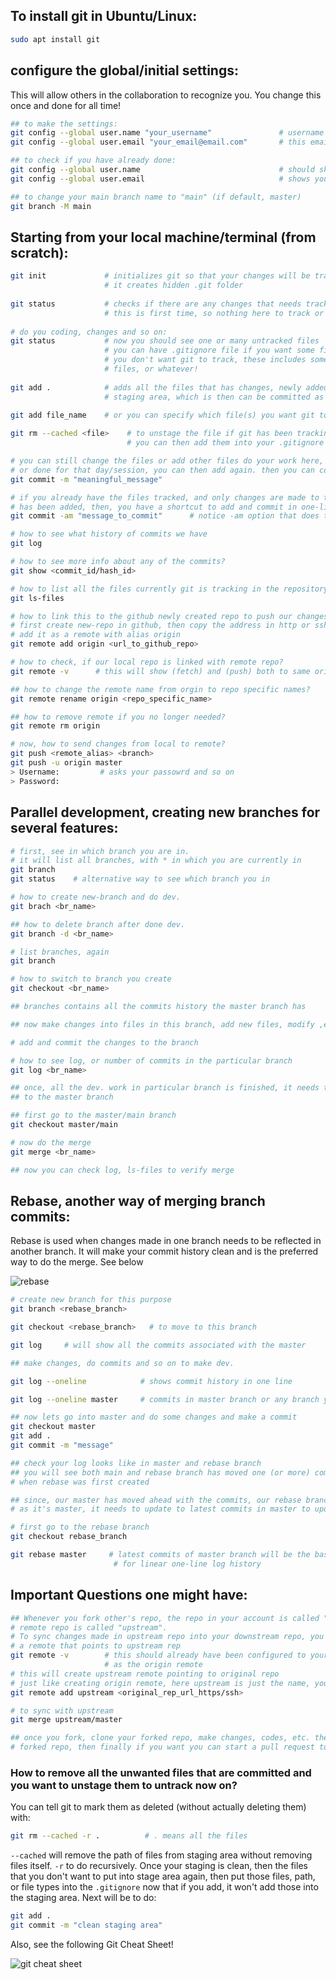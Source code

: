 ## To install git in Ubuntu/Linux:
```bash
sudo apt install git
```

## configure the global/initial settings:
This will allow others in the collaboration to recognize you. You change this once and done for all time!
```bash
## to make the settings:
git config --global user.name "your_username"               # username will be see by others
git config --global user.email "your_email@email.com"       # this email will be used to recognize you

## to check if you have already done:
git config --global user.name                               # should show you your username that has set
git config --global user.email                              # shows your email that has set

## to change your main branch name to "main" (if default, master)
git branch -M main
```

## Starting from your local machine/terminal (from scratch):
```bash
git init             # initializes git so that your changes will be tracked
                     # it creates hidden .git folder
                     
git status           # checks if there are any changes that needs tracked
                     # this is first time, so nothing here to track or tracked before
                     
# do you coding, changes and so on:
git status           # now you should see one or many untracked files
                     # you can have .gitignore file if you want some file types, folders that
                     # you don't want git to track, these includes some library files, some auto-generated
                     # files, or whatever!
                     
git add .            # adds all the files that has changes, newly added (if not in .gitignore), etc to the
                     # staging area, which is then can be committed as permanent changes
                     
git add file_name    # or you can specify which file(s) you want git to track for you.

git rm --cached <file>    # to unstage the file if git has been tracking them
                          # you can then add them into your .gitignore file to permanently untrack them

# you can still change the files or add other files do your work here, before commit. Once you are done
# or done for that day/session, you can then add again. then you can commit
git commit -m "meaningful_message"

# if you already have the files tracked, and only changes are made to those files only. i.e. no new files
# has been added, then, you have a shortcut to add and commit in one-line
git commit -am "message_to_commit"      # notice -am option that does the trick

# how to see what history of commits we have
git log

# how to see more info about any of the commits?
git show <commit_id/hash_id>

# how to list all the files currently git is tracking in the repository?
git ls-files

# how to link this to the github newly created repo to push our changes
# first create new-repo in github, then copy the address in http or ssh
# add it as a remote with alias origin
git remote add origin <url_to_github_repo>

# how to check, if our local repo is linked with remote repo?
git remote -v      # this will show (fetch) and (push) both to same origin

## how to change the remote name from orgin to repo specific names?
git remote rename origin <repo_specific_name>

## how to remove remote if you no longer needed?
git remote rm origin

# now, how to send changes from local to remote?
git push <remote_alias> <branch>
git push -u origin master
> Username:         # asks your passowrd and so on
> Password:
```

## Parallel development, creating new branches for several features:
```bash
# first, see in which branch you are in.
# it will list all branches, with * in which you are currently in
git branch
git status    # alternative way to see which branch you in

# how to create new-branch and do dev.
git brach <br_name>

## how to delete branch after done dev.
git branch -d <br_name>

# list branches, again
git branch

# how to switch to branch you create
git checkout <br_name>

## branches contains all the commits history the master branch has

## now make changes into files in this branch, add new files, modify ,etc.

# add and commit the changes to the branch

# how to see log, or number of commits in the particular branch
git log <br_name>

## once, all the dev. work in particular branch is finished, it needs to be merge
## to the master branch

## first go to the master/main branch
git checkout master/main

# now do the merge
git merge <br_name>

## now you can check log, ls-files to verify merge
```

## Rebase, another way of merging branch commits:
Rebase is used when changes made in one branch needs to be reflected in another branch. It will make your commit history clean and is the preferred way to do the merge. See below

![rebase](./images/rebase.png)

```bash
# create new branch for this purpose
git branch <rebase_branch>

git checkout <rebase_branch>   # to move to this branch

git log     # will show all the commits associated with the master

## make changes, do commits and so on to make dev.

git log --oneline            # shows commit history in one line

git log --oneline master     # commits in master branch or any branch you specify

## now lets go into master and do some changes and make a commit
git checkout master
git add .
git commit -m "message"

## check your log looks like in master and rebase branch
## you will see both main and rebase branch has moved one (or more) commit(s) ahead of original state
# when rebase was first created

## since, our master has moved ahead with the commits, our rebase branch doesn't have that new commits
# as it's master, it needs to update to latest commits in master to update rebase branch master

# first go to the rebase branch
git checkout rebase_branch

git rebase master     # latest commits of master branch will be the base for this rebase branch
                       # for linear one-line log history
```

## Important Questions one might have:
```bash
## Whenever you fork other's repo, the repo in your account is called "downstream", and the
# remote repo is called "upstream".
# To sync changes made in upstream repo into your downstream repo, you still need to configure
# a remote that points to upstream rep
git remote -v        # this should already have been configured to your account downstream repo
                     # as the origin remote
# this will create upstream remote pointing to original repo
# just like creating origin remote, here upstream is just the name, you could name it whatever suits
git remote add upstream <original_rep_url_https/ssh>

# to sync with upstream
git merge upstream/master

## once you fork, clone your forked repo, make changes, codes, etc. then push the changes to your
# forked repo, then finally if you want you can start a pull request to suggest the changes
```

### How to remove all the unwanted files that are committed and you want to unstage them to untrack now on?
You can tell git to mark them as deleted (without actually deleting them) with:
```bash
git rm --cached -r .          # . means all the files
```
`--cached` will remove the path of files from staging area without removing files itself. `-r` to do recursively. Once your staging is clean, then the files that you don't want to put into stage area again, then put those files, path, or file types into the `.gitignore` now that if you add, it won't add those into the staging area. Next will be to do:
```bash
git add .
git commit -m "clean staging area"
```

Also, see the following Git Cheat Sheet!

![git cheat sheet](./Git_cheat_sheet.jpeg)


